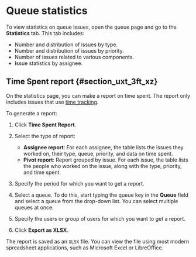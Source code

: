# Queue statistics

To view statistics on queue issues, open the queue page and go to the **Statistics** tab. This tab includes:

- Number and distribution of issues by type.
- Number and distribution of issues by priority.
- Number of issues related to various components.
- Issue statistics by assignee.

## Time Spent report {#section_uxt_3ft_xz}

On the statistics page, you can make a report on time spent. The report only includes issues that use [time tracking](../user/time-spent.md).

To generate a report:

1. Click **Time Spent Report**.

1. Select the type of report:
    - **Assignee report**: For each assignee, the table lists the issues they worked on, their type, queue, priority, and data on time spent.
    - **Pivot report**: Report grouped by issue. For each issue, the table lists the people who worked on the issue, along with the type, priority, and time spent.

1. Specify the period for which you want to get a report.

1. Select a queue. To do this, start typing the queue key in the **Queue** field and select a queue from the drop-down list. You can select multiple queues at once.

1. Specify the users or group of users for which you want to get a report.

1. Click **Export as XLSX**.

The report is saved as an `XLSX` file. You can view the file using most modern spreadsheet applications, such as Microsoft Excel or LibreOffice.

